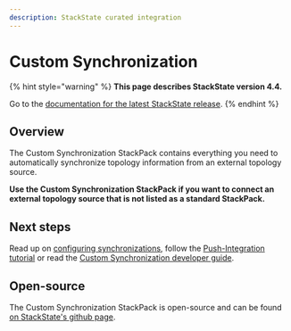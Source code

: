 ```yaml
---
description: StackState curated integration
---
```


# Custom Synchronization

{% hint style="warning" %}
**This page describes StackState version 4.4.**

Go to the [documentation for the latest StackState release](https://docs.stackstate.com/).
{% endhint %}

## Overview

The Custom Synchronization StackPack contains everything you need to automatically synchronize topology information from an external topology source.

**Use the Custom Synchronization StackPack if you want to connect an external topology source that is not listed as a standard StackPack.**

## Next steps

Read up on [configuring synchronizations](../../configure/topology/sync.md), follow the [Push-Integration tutorial](../../develop/tutorials/push_integration_tutorial.md) or read the [Custom Synchronization developer guide](../../develop/developer-guides/custom_synchronization_stackpack/).

## Open-source

The Custom Synchronization StackPack is open-source and can be found [on StackState's github page](https://github.com/StackVista/stackpack-autosync).

